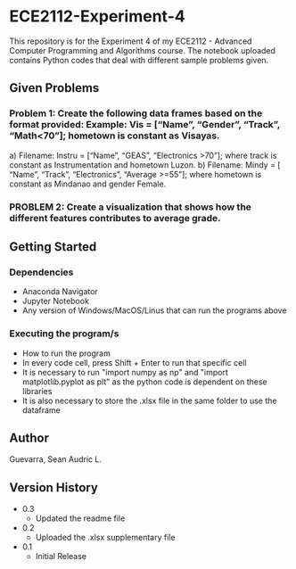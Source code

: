 # ECE2112-Experiment-4

This repository is for the Experiment 4 of my ECE2112 - Advanced Computer Programming and Algorithms course. The notebook uploaded contains Python codes that deal with different sample problems given.

## Given Problems

### Problem 1: Create the following data frames based on the format provided: Example: Vis = [“Name”, “Gender”, “Track”, “Math<70”]; hometown is constant as Visayas.
a) Filename: Instru = [“Name”, “GEAS”, “Electronics >70”]; where track is constant as Instrumentation and hometown Luzon.
b) Filename: Mindy = [ “Name”, “Track”, “Electronics”, “Average >=55”]; where hometown is constant as Mindanao and gender Female.

### PROBLEM 2: Create a visualization that shows how the different features contributes to average grade. 
 
## Getting Started

### Dependencies
* Anaconda Navigator
* Jupyter Notebook
* Any version of Windows/MacOS/Linus that can run the programs above

### Executing the program/s
* How to run the program
* In every code cell, press Shift + Enter to run that specific cell
* It is necessary to run "import numpy as np" and "import matplotlib.pyplot as plt" as the python code is dependent on these libraries
* It is also necessary to store the .xlsx file in the same folder to use the dataframe

## Author
Guevarra, Sean Audric L.

## Version History
* 0.3
  * Updated the readme file
* 0.2
  * Uploaded the .xlsx supplementary file
* 0.1
  * Initial Release
  
